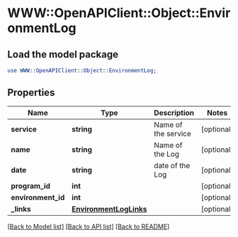 # WWW::OpenAPIClient::Object::EnvironmentLog

## Load the model package
```perl
use WWW::OpenAPIClient::Object::EnvironmentLog;
```

## Properties
Name | Type | Description | Notes
------------ | ------------- | ------------- | -------------
**service** | **string** | Name of the service | [optional] 
**name** | **string** | Name of the Log | [optional] 
**date** | **string** | date of the Log | [optional] 
**program_id** | **int** |  | [optional] 
**environment_id** | **int** |  | [optional] 
**_links** | [**EnvironmentLogLinks**](EnvironmentLogLinks.md) |  | [optional] 

[[Back to Model list]](../README.md#documentation-for-models) [[Back to API list]](../README.md#documentation-for-api-endpoints) [[Back to README]](../README.md)


